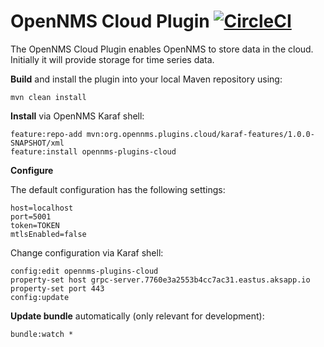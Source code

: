 # OpenNMS Cloud Plugin [![CircleCI](https://circleci.com/gh/OpenNMS/opennms-cloud-plugin.svg?style=svg)](https://circleci.com/gh/OpenNMS/opennms-cloud-plugin)

The OpenNMS Cloud Plugin enables OpenNMS to store data in the cloud.
Initially it will provide storage for time series data.

**Build** and install the plugin into your local Maven repository using:
```
mvn clean install
```

**Install** via OpenNMS Karaf shell:
```
feature:repo-add mvn:org.opennms.plugins.cloud/karaf-features/1.0.0-SNAPSHOT/xml
feature:install opennms-plugins-cloud
```
**Configure**

The default configuration has the following settings:
```
host=localhost
port=5001
token=TOKEN
mtlsEnabled=false
```

Change configuration via Karaf shell:
```
config:edit opennms-plugins-cloud
property-set host grpc-server.7760e3a2553b4cc7ac31.eastus.aksapp.io
property-set port 443
config:update
```

**Update bundle** automatically (only relevant for development):
```
bundle:watch *
```